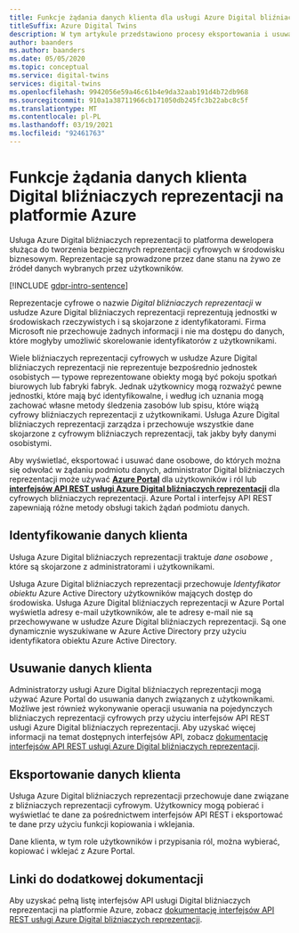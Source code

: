 ```yaml
---
title: Funkcje żądania danych klienta dla usługi Azure Digital bliźniaczych reprezentacji
titleSuffix: Azure Digital Twins
description: W tym artykule przedstawiono procesy eksportowania i usuwania danych osobowych w usłudze Azure Digital bliźniaczych reprezentacji.
author: baanders
ms.author: baanders
ms.date: 05/05/2020
ms.topic: conceptual
ms.service: digital-twins
services: digital-twins
ms.openlocfilehash: 9942056e59a46c61b4e9da32aab191d4b72db968
ms.sourcegitcommit: 910a1a38711966cb171050db245fc3b22abc8c5f
ms.translationtype: MT
ms.contentlocale: pl-PL
ms.lasthandoff: 03/19/2021
ms.locfileid: "92461763"
---
```

# <a name="azure-digital-twins-customer-data-request-features"></a>Funkcje żądania danych klienta Digital bliźniaczych reprezentacji na platformie Azure

Usługa Azure Digital bliźniaczych reprezentacji to platforma dewelopera służąca do tworzenia bezpiecznych reprezentacji cyfrowych w środowisku biznesowym. Reprezentacje są prowadzone przez dane stanu na żywo ze źródeł danych wybranych przez użytkowników.

[!INCLUDE [gdpr-intro-sentence](../../includes/gdpr-intro-sentence.md)]

Reprezentacje cyfrowe o nazwie *Digital bliźniaczych reprezentacji* w usłudze Azure Digital bliźniaczych reprezentacji reprezentują jednostki w środowiskach rzeczywistych i są skojarzone z identyfikatorami. Firma Microsoft nie przechowuje żadnych informacji i nie ma dostępu do danych, które mogłyby umożliwić skorelowanie identyfikatorów z użytkownikami. 

Wiele bliźniaczych reprezentacji cyfrowych w usłudze Azure Digital bliźniaczych reprezentacji nie reprezentuje bezpośrednio jednostek osobistych — typowe reprezentowane obiekty mogą być pokoju spotkań biurowych lub fabryki fabryk. Jednak użytkownicy mogą rozważyć pewne jednostki, które mają być identyfikowalne, i według ich uznania mogą zachować własne metody śledzenia zasobów lub spisu, które wiążą cyfrowy bliźniaczych reprezentacji z użytkownikami. Usługa Azure Digital bliźniaczych reprezentacji zarządza i przechowuje wszystkie dane skojarzone z cyfrowym bliźniaczych reprezentacji, tak jakby były danymi osobistymi.

Aby wyświetlać, eksportować i usuwać dane osobowe, do których można się odwołać w żądaniu podmiotu danych, administrator Digital bliźniaczych reprezentacji może używać [**Azure Portal**](https://portal.azure.com/) dla użytkowników i ról lub [**interfejsów API REST usługi Azure Digital bliźniaczych reprezentacji**](/rest/api/azure-digitaltwins/) dla cyfrowych bliźniaczych reprezentacji. Azure Portal i interfejsy API REST zapewniają różne metody obsługi takich żądań podmiotu danych.

## <a name="identifying-customer-data"></a>Identyfikowanie danych klienta

Usługa Azure Digital bliźniaczych reprezentacji traktuje *dane osobowe* , które są skojarzone z administratorami i użytkownikami. 

Usługa Azure Digital bliźniaczych reprezentacji przechowuje [](../active-directory/fundamentals/active-directory-whatis.md) *Identyfikator obiektu* Azure Active Directory użytkowników mających dostęp do środowiska. Usługa Azure Digital bliźniaczych reprezentacji w Azure Portal wyświetla adresy e-mail użytkowników, ale te adresy e-mail nie są przechowywane w usłudze Azure Digital bliźniaczych reprezentacji. Są one dynamicznie wyszukiwane w Azure Active Directory przy użyciu identyfikatora obiektu Azure Active Directory.

## <a name="deleting-customer-data"></a>Usuwanie danych klienta

Administratorzy usługi Azure Digital bliźniaczych reprezentacji mogą używać Azure Portal do usuwania danych związanych z użytkownikami. Możliwe jest również wykonywanie operacji usuwania na pojedynczych bliźniaczych reprezentacji cyfrowych przy użyciu interfejsów API REST usługi Azure Digital bliźniaczych reprezentacji. Aby uzyskać więcej informacji na temat dostępnych interfejsów API, zobacz [dokumentację interfejsów API REST usługi Azure Digital bliźniaczych reprezentacji](/rest/api/azure-digitaltwins/).

## <a name="exporting-customer-data"></a>Eksportowanie danych klienta

Usługa Azure Digital bliźniaczych reprezentacji przechowuje dane związane z bliźniaczych reprezentacji cyfrowym. Użytkownicy mogą pobierać i wyświetlać te dane za pośrednictwem interfejsów API REST i eksportować te dane przy użyciu funkcji kopiowania i wklejania. 

Dane klienta, w tym role użytkowników i przypisania ról, można wybierać, kopiować i wklejać z Azure Portal. 

## <a name="links-to-additional-documentation"></a>Linki do dodatkowej dokumentacji

Aby uzyskać pełną listę interfejsów API usługi Digital bliźniaczych reprezentacji na platformie Azure, zobacz [dokumentację interfejsów API REST usługi Azure Digital bliźniaczych reprezentacji](/rest/api/azure-digitaltwins/).